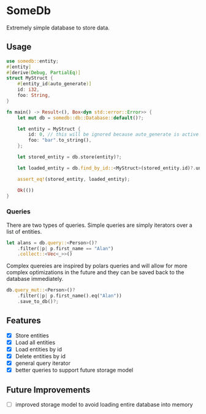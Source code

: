 # SomeDb

Extremely simple database to store data.

## Usage
```rust
use somedb::entity;
#[entity]
#[derive(Debug, PartialEq)]
struct MyStruct {
    #[entity_id(auto_generate)]
    id: i32,
    foo: String,
}

fn main() -> Result<(), Box<dyn std::error::Error>> {
    let mut db = somedb::db::Database::default()?;

    let entity = MyStruct {
        id: 0, // this will be ignored because auto_generate is active
        foo: "bar".to_string(),
    };

    let stored_entity = db.store(entity)?;

    let loaded_entity = db.find_by_id::<MyStruct>(stored_entity.id)?.unwrap();

    assert_eq!(stored_entity, loaded_entity);

    Ok(())
}
```

### Queries
There are two types of queries. Simple queries are simply iterators over a list of entities.
```rust
let alans = db.query::<Person>()?
    .filter(|p| p.first_name == "Alan")
    .collect::<Vec<_>>()
```
Complex quereies are inspired by polars queries and will allow for more complex optimizations
in the future and they can be saved back to the database immediately.
```rust
db.query_mut::<Person>()?
    .filter(|p| p.first_name().eq("Alan"))
    .save_to_db()?;
```

## Features
- [x] Store entities
- [x] Load all entities
- [x] Load entities by id
- [x] Delete entities by id
- [x] general query iterator
- [x] better queries to support future storage model

## Future Improvements
- [ ] improved storage model to avoid loading entire database into memory
